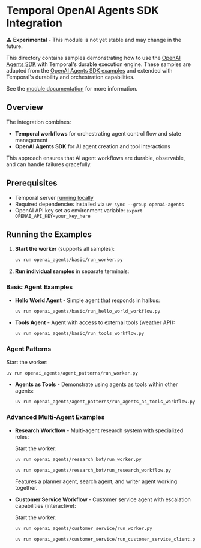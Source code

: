 # Temporal OpenAI Agents SDK Integration

⚠️ **Experimental** - This module is not yet stable and may change in the future.

This directory contains samples demonstrating how to use the [OpenAI Agents SDK](https://github.com/openai/openai-agents-python) with Temporal's durable execution engine.
These samples are adapted from the [OpenAI Agents SDK examples](https://github.com/openai/openai-agents-python/tree/main/examples) and extended with Temporal's durability and orchestration capabilities.

See the [module documentation](https://github.com/temporalio/sdk-python/blob/main/temporalio/contrib/openai_agents/README.md) for more information.

## Overview

The integration combines:
- **Temporal workflows** for orchestrating agent control flow and state management
- **OpenAI Agents SDK** for AI agent creation and tool interactions

This approach ensures that AI agent workflows are durable, observable, and can handle failures gracefully.

## Prerequisites

- Temporal server [running locally](https://docs.temporal.io/cli/server#start-dev)
- Required dependencies installed via `uv sync --group openai-agents`
- OpenAI API key set as environment variable: `export OPENAI_API_KEY=your_key_here`

## Running the Examples

1. **Start the worker** (supports all samples):
   ```bash
   uv run openai_agents/basic/run_worker.py
   ```

2. **Run individual samples** in separate terminals:

### Basic Agent Examples

- **Hello World Agent** - Simple agent that responds in haikus:
  ```bash
  uv run openai_agents/basic/run_hello_world_workflow.py
  ```

- **Tools Agent** - Agent with access to external tools (weather API):
  ```bash
  uv run openai_agents/basic/run_tools_workflow.py
  ```

### Agent Patterns

Start the worker:

   ```bash
   uv run openai_agents/agent_patterns/run_worker.py
   ```

- **Agents as Tools** - Demonstrate using agents as tools within other agents:

  ```bash
  uv run openai_agents/agent_patterns/run_agents_as_tools_workflow.py
  ```

### Advanced Multi-Agent Examples

- **Research Workflow** - Multi-agent research system with specialized roles:

  Start the worker:

   ```bash
   uv run openai_agents/research_bot/run_worker.py
   ```

  ```bash
  uv run openai_agents/research_bot/run_research_workflow.py
  ```
  Features a planner agent, search agent, and writer agent working together.

- **Customer Service Workflow** - Customer service agent with escalation capabilities (interactive):

  Start the worker:

   ```bash
   uv run openai_agents/customer_service/run_worker.py
   ```

  ```bash
  uv run openai_agents/customer_service/run_customer_service_client.py --conversation-id my-conversation-123
  ```


